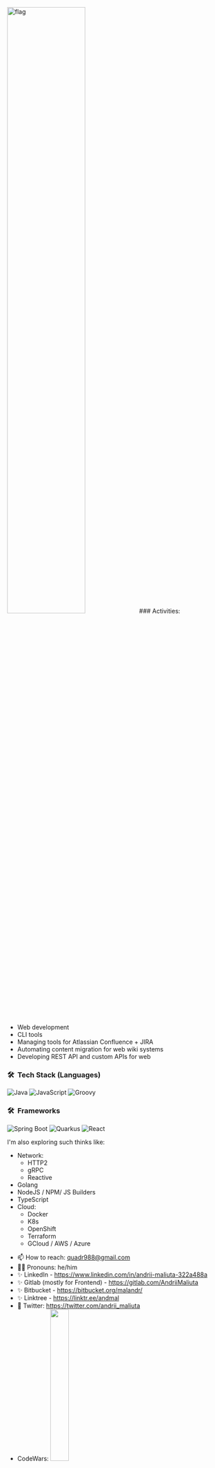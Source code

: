 <!-- <img src="https://upload.wikimedia.org/wikipedia/commons/thumb/1/17/Flag_of_Ukraine_%28pantone_colors%29.svg/255px-Flag_of_Ukraine_%28pantone_colors%29.svg.png" alt="ua_flag"> -->

<img width="60%" height="60%" src="https://upload.wikimedia.org/wikipedia/commons/5/5e/Flag_of_Ukraine.jpg" alt="flag">
### Activities:

* Web development
* CLI tools
* Managing tools for Atlassian Confluence + JIRA
* Automating content migration for web wiki systems
* Developing REST API and custom APIs for web

### 🛠 &nbsp;Tech Stack (Languages)

![Java](https://img.shields.io/badge/java-%23ED8B00.svg?style=for-the-badge&logo=java&logoColor=white)
![JavaScript](https://img.shields.io/badge/javascript-%23A09AFF.svg?style=for-the-badge&logo=javascript&logoColor=white)
![Groovy](https://img.shields.io/badge/groovy-%23E07276.svg?style=for-the-badge&logo=groovy&logoColor=white)

### 🛠 &nbsp;Frameworks

![Spring Boot](https://img.shields.io/badge/springboot-%236DB33F.svg?style=for-the-badge&logo=springboot&logoColor=white)
![Quarkus](https://img.shields.io/badge/Quarkus-%232b47d6.svg?style=for-the-badge&logo=Quarkus&logoColor=white)
![React](https://img.shields.io/badge/react-%2311ba74.svg?style=for-the-badge&logo=react&logoColor=white)

I'm also exploring such thinks like: 

- Network:
  - HTTP2
  - gRPC
  - Reactive
- Golang
- NodeJS / NPM/ JS Builders
- TypeScript
- Cloud:
  - Docker
  - K8s
  - OpenShift
  - Terraform
  - GCloud / AWS / Azure

<!--
**AndriiMaliuta/AndriiMaliuta** is a ✨ _special_ ✨ repository because its `README.md` (this file) appears on your GitHub profile.
- 🔭 I’m currently working on ...
🌱 I’m currently learning 
- 👯 I’m looking to collaborate on ...
- 🤔 I’m looking for help with ...
- 💬 Ask me about ...
![Kubernetes](https://img.shields.io/badge/kubernetes-326CE5.svg?style=for-the-badge&logo=kubernetes&logoColor=white)
OLD:
![GitHub stats](https://github-readme-stats.vercel.app/api?username=AndriiMaliuta&show_icons=true&theme=tokyonight)
![Top Langs](https://github-readme-stats.vercel.app/api/top-langs/?username=AndriiMaliuta&langs_count=8&theme=tokyonight)
-->

* 📫 How to reach: quadr988@gmail.com
* 👱‍♂️ Pronouns: he/him
* ✨ LinkedIn - https://www.linkedin.com/in/andrii-maliuta-322a488a
* ✨ Gitlab (mostly for Frontend) - https://gitlab.com/AndriiMaliuta
* ✨ Bitbucket - https://bitbucket.org/malandr/
* ✨ Linktree - https://linktr.ee/andmal
* 💬 Twitter: https://twitter.com/andrii_maliuta
* CodeWars: <a href="https://www.codewars.com/users/codeFun8" rel="nofollow"><img class="hidden dark:inline-block" height="30%" width="30%" src="https://www.codewars.com/users/codeFun8/badges/large?logo=false" alt="" data-canonical-src="https://www.codewars.com/users/codeFun8/micro" style="max-width: 100%;"></a>

![visitor badge](https://visitor-badge.glitch.me/badge?page_id=AndriiMaliuta.visitor-badge)
[![Github](https://img.shields.io/github/followers/AndriiMaliuta?label=Follow&style=social)](https://github.com/AndriiMaliuta)


## GitHub Stats

<a href="https://github.com/AndriiMaliuta">
 <img align="center" src="https://github-readme-stats.vercel.app/api?username=AndriiMaliuta&show_icons=true&theme=light&line_height=27&include_all_commits=true&count_private=true&hide=issues,prs,contribs" alt="My github stats"/>

